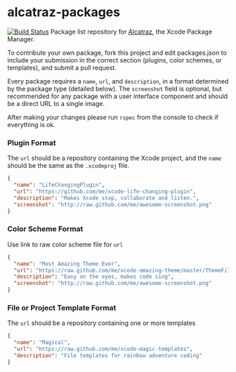alcatraz-packages
=================
[![Build Status](https://travis-ci.org/supermarin/alcatraz-packages.svg?branch=master)](https://travis-ci.org/supermarin/alcatraz-packages)
Package list repository for [Alcatraz](https://github.com/alcatraz/Alcatraz), the Xcode Package Manager.

To contribute your own package, fork this project and edit packages.json to include your submission in the correct section (plugins, color schemes, or templates), and submit a pull request.

Every package requires a `name`, `url`, and `description`, in a format determined by the package type (detailed below). The `screenshot` field is optional, but recommended for any package with a user interface component and should be a direct URL to a single image. 

After making your changes please run `rspec` from the console to check if everything is ok.

### Plugin Format
The `url` should be a repository containing the Xcode project, and the `name` should be the same as the `.xcodeproj` file.

``` json
{
  "name": "LifeChangingPlugin",
  "url": "https://github.com/me/xcode-life-changing-plugin",
  "description": "Makes Xcode stop, collaborate and listen.",
  "screenshot": "http://raw.github.com/me/awesome-screenshot.png"
}
```

### Color Scheme Format
Use link to raw color scheme file for `url`

``` json
{
  "name": "Most Amazing Theme Ever",
  "url": "https://raw.github.com/me/xcode-amazing-theme/master/ThemeFile.dvtcolortheme",
  "description": "Easy on the eyes, makes code sing",
  "screenshot": "http://raw.github.com/me/awesome-screenshot.png"
}
```

### File or Project Template Format
The `url` should be a repository containing one or more templates

``` json
{
  "name": "Magical",
  "url": "https://raw.github.com/me/xcode-magic-templates",
  "description": "File templates for rainbow adventure coding"
}
```
